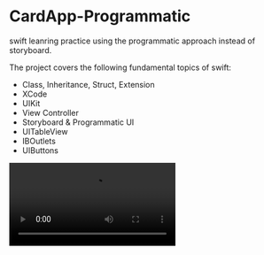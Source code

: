 # CardApp-Programmatic
swift leanring practice using the programmatic approach instead of storyboard.

The project covers the following fundamental topics of swift:
- Class, Inheritance, Struct, Extension
- XCode
- UIKit
- View Controller
- Storyboard & Programmatic UI
- UITableView
- IBOutlets
- UIButtons

![Demo](demo/cardAppDemo.mov)
